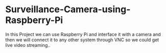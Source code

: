 # Surveillance-Camera-using-Raspberry-Pi
In this Project we can use Raspberry Pi and interface it with a camera and then we will connect it to any other system through VNC so we could get live video streaming..
